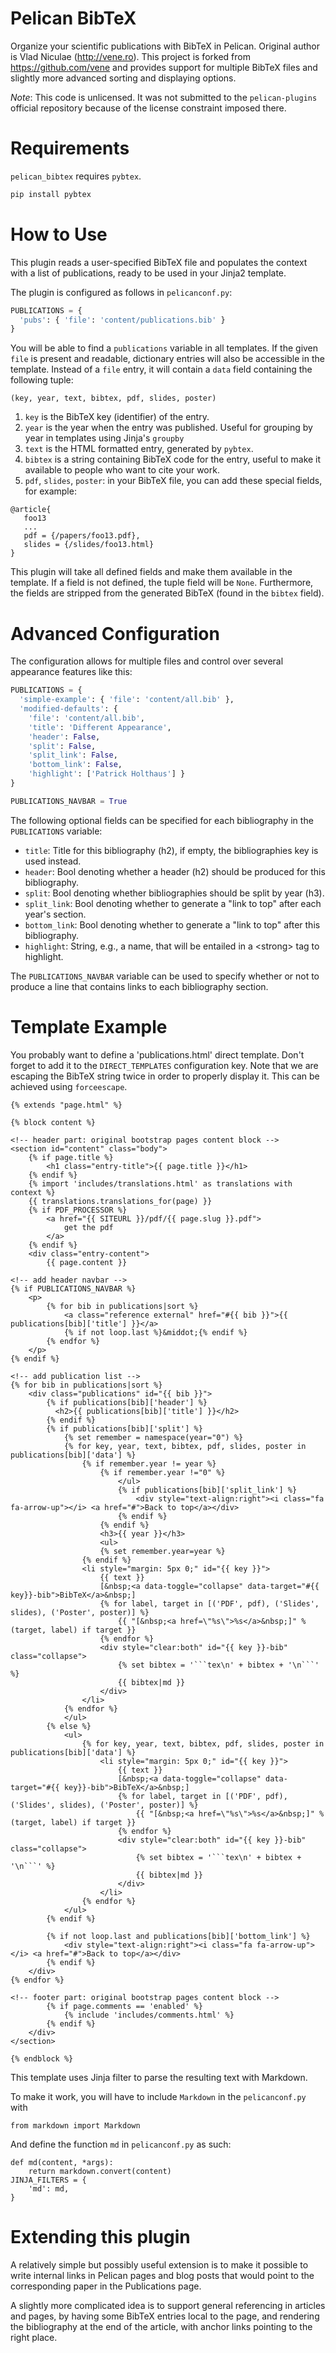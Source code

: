 Pelican BibTeX
==============

Organize your scientific publications with BibTeX in Pelican. Original author is Vlad Niculae (http://vene.ro).
This project is forked from https://github.com/vene and provides support for multiple BibTeX files and slightly
more advanced sorting and displaying options.

*Note*: This code is unlicensed. It was not submitted to the `pelican-plugins`
official repository because of the license constraint imposed there.


Requirements
============

`pelican_bibtex` requires `pybtex`.

```bash
pip install pybtex
```

How to Use
==========

This plugin reads a user-specified BibTeX file and populates the context with
a list of publications, ready to be used in your Jinja2 template.

The plugin is configured as follows in ```pelicanconf.py```:

```python
PUBLICATIONS = {
  'pubs': { 'file': 'content/publications.bib' }
}
```

You will be able to find a `publications` variable in all templates. If the given
```file``` is present and readable, dictionary entries will also be accessible in the template.
Instead of a ```file``` entry, it will contain a ```data``` field containing the following tuple:

```
(key, year, text, bibtex, pdf, slides, poster)
```

1. `key` is the BibTeX key (identifier) of the entry.
2. `year` is the year when the entry was published.  Useful for grouping by year in templates using Jinja's `groupby`
3. `text` is the HTML formatted entry, generated by `pybtex`.
4. `bibtex` is a string containing BibTeX code for the entry, useful to make it
available to people who want to cite your work.
5. `pdf`, `slides`, `poster`: in your BibTeX file, you can add these special fields,
for example:
```
@article{
   foo13
   ...
   pdf = {/papers/foo13.pdf},
   slides = {/slides/foo13.html}
}
```
This plugin will take all defined fields and make them available in the template.
If a field is not defined, the tuple field will be `None`.  Furthermore, the
fields are stripped from the generated BibTeX (found in the `bibtex` field).

Advanced Configuration
======================

The configuration allows for multiple files and control over several appearance features like this:

```python
PUBLICATIONS = {
  'simple-example': { 'file': 'content/all.bib' },
  'modified-defaults': {
    'file': 'content/all.bib',
    'title': 'Different Appearance',
    'header': False,
    'split': False,
    'split_link': False,
    'bottom_link': False,
    'highlight': ['Patrick Holthaus'] }
}

PUBLICATIONS_NAVBAR = True
```

The following optional fields can be specified for each bibliography in the ```PUBLICATIONS``` variable:

* ```title```: Title for this bibliography (h2), if empty, the bibliographies key is used instead.
* ```header```: Bool denoting whether a header (h2) should be produced for this bibliography.
* ```split```: Bool denoting whether bibliographies should be split by year (h3).
* ```split_link```: Bool denoting whether to generate a "link to top" after each year's section.
* ```bottom_link```: Bool denoting whether to generate a "link to top" after this bibliography.
* ```highlight```: String, e.g., a name, that will be entailed in a \<strong\> tag to highlight.

The ```PUBLICATIONS_NAVBAR``` variable can be used to specify whether or not to produce a line that contains
links to each bibliography section.

Template Example
================

You probably want to define a 'publications.html' direct template.  Don't forget
to add it to the `DIRECT_TEMPLATES` configuration key.  Note that we are escaping
the BibTeX string twice in order to properly display it.  This can be achieved
using `forceescape`.

```jinja2
{% extends "page.html" %}

{% block content %}

<!-- header part: original bootstrap pages content block -->
<section id="content" class="body">
    {% if page.title %}
        <h1 class="entry-title">{{ page.title }}</h1>
    {% endif %}
    {% import 'includes/translations.html' as translations with context %}
    {{ translations.translations_for(page) }}
    {% if PDF_PROCESSOR %}
        <a href="{{ SITEURL }}/pdf/{{ page.slug }}.pdf">
            get the pdf
        </a>
    {% endif %}
    <div class="entry-content">
        {{ page.content }}

<!-- add header navbar -->
{% if PUBLICATIONS_NAVBAR %}
    <p>
        {% for bib in publications|sort %}
            <a class="reference external" href="#{{ bib }}">{{ publications[bib]['title'] }}</a>
            {% if not loop.last %}&middot;{% endif %}
        {% endfor %}
    </p>
{% endif %}

<!-- add publication list -->
{% for bib in publications|sort %}
    <div class="publications" id="{{ bib }}">
        {% if publications[bib]['header'] %}
          <h2>{{ publications[bib]['title'] }}</h2>
        {% endif %}
        {% if publications[bib]['split'] %}
            {% set remember = namespace(year="0") %}
            {% for key, year, text, bibtex, pdf, slides, poster in publications[bib]['data'] %}
                {% if remember.year != year %}
                    {% if remember.year !="0" %}
                        </ul>
                        {% if publications[bib]['split_link'] %}
                            <div style="text-align:right"><i class="fa fa-arrow-up"></i> <a href="#">Back to top</a></div>
                        {% endif %}
                    {% endif %}
                    <h3>{{ year }}</h3>
                    <ul>
                    {% set remember.year=year %}
                {% endif %}
                <li style="margin: 5px 0;" id="{{ key }}">
                    {{ text }}
                    [&nbsp;<a data-toggle="collapse" data-target="#{{ key}}-bib">BibTeX</a>&nbsp;]
                    {% for label, target in [('PDF', pdf), ('Slides', slides), ('Poster', poster)] %}
                        {{ "[&nbsp;<a href=\"%s\">%s</a>&nbsp;]" % (target, label) if target }}
                    {% endfor %}
                    <div style="clear:both" id="{{ key }}-bib" class="collapse">
                        {% set bibtex = '```tex\n' + bibtex + '\n```' %}
                        {{ bibtex|md }}
                    </div>
                </li>
            {% endfor %}
            </ul>
        {% else %}
            <ul>
                {% for key, year, text, bibtex, pdf, slides, poster in publications[bib]['data'] %}
                    <li style="margin: 5px 0;" id="{{ key }}">
                        {{ text }}
                        [&nbsp;<a data-toggle="collapse" data-target="#{{ key}}-bib">BibTeX</a>&nbsp;]
                        {% for label, target in [('PDF', pdf), ('Slides', slides), ('Poster', poster)] %}
                            {{ "[&nbsp;<a href=\"%s\">%s</a>&nbsp;]" % (target, label) if target }}
                        {% endfor %}
                        <div style="clear:both" id="{{ key }}-bib" class="collapse">
                            {% set bibtex = '```tex\n' + bibtex + '\n```' %}
                            {{ bibtex|md }}
                        </div>
                    </li>
                {% endfor %}
            </ul>
        {% endif %}

        {% if not loop.last and publications[bib]['bottom_link'] %}
            <div style="text-align:right"><i class="fa fa-arrow-up"></i> <a href="#">Back to top</a></div>
        {% endif %}
    </div>
{% endfor %}

<!-- footer part: original bootstrap pages content block -->
        {% if page.comments == 'enabled' %}
            {% include 'includes/comments.html' %}
        {% endif %}
    </div>
</section>

{% endblock %}
```

This template uses Jinja filter to parse the resulting text with Markdown.

To make it work, you will have to include `Markdown` in the `pelicanconf.py` with 

    from markdown import Markdown

And define the function `md` in `pelicanconf.py` as such:

    def md(content, *args):
        return markdown.convert(content)
    JINJA_FILTERS = {
        'md': md,
    }


Extending this plugin
=====================

A relatively simple but possibly useful extension is to make it possible to
write internal links in Pelican pages and blog posts that would point to the
corresponding paper in the Publications page.

A slightly more complicated idea is to support general referencing in articles
and pages, by having some BibTeX entries local to the page, and rendering the
bibliography at the end of the article, with anchor links pointing to the right
place.
